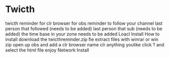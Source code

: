 # Twicth
twicth reminder for clr browser for obs 
reminder to follow your channel 
last person that followed (needs to be added)
last person that sub (needs to be added)
the time base in your zone needs to be added 
Loacl Install
How to install download the twicthreminder.zip fie 
extract files with winrar or win zip
open up obs and add a clr browser 
name clr anything youlike 
click ? and select the html file 
enjoy
Network Install
